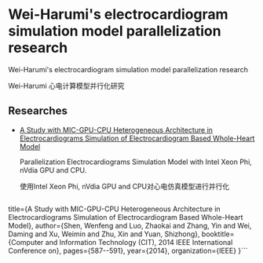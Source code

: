 # Wei-Harumi's electrocardiogram simulation model parallelization research

Wei-Harumi's electrocardiogram simulation model parallelization research

Wei-Harumi 心电计算模型并行化研究

## Researches

 - [A Study with MIC-GPU-CPU Heterogeneous Architecture in Electrocardiograms Simulation of Electrocardiogram Based Whole-Heart Model](http://ieeexplore.ieee.org/abstract/document/6984716/?reload=true)

	Parallelization Electrocardiograms Simulation Model with Intel Xeon Phi, nVdia GPU and CPU.

	使用Intel Xeon Phi, nVdia GPU and CPU对心电仿真模型进行并行化

	```tex @inproceedings{shen2014study,
  title={A Study with MIC-GPU-CPU Heterogeneous Architecture in Electrocardiograms Simulation of Electrocardiogram Based Whole-Heart Model},
  author={Shen, Wenfeng and Luo, Zhaokai and Zhang, Yin and Wei, Daming and Xu, Weimin and Zhu, Xin and Yuan, Shizhong},
  booktitle={Computer and Information Technology (CIT), 2014 IEEE International Conference on},
  pages={587--591},
  year={2014},
  organization={IEEE}
  }```
